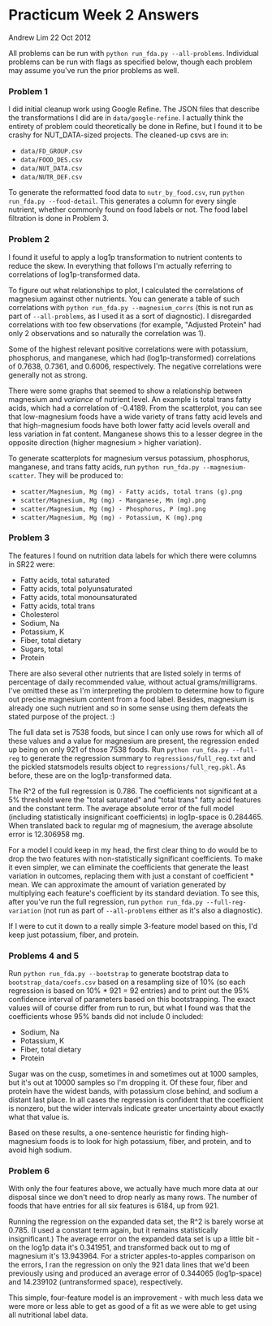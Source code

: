 
# Practicum Week 2 Answers

Andrew Lim
22 Oct 2012

All problems can be run with `python run_fda.py --all-problems`. Individual problems can be run with flags as specified below, though each problem may assume you've run the prior problems as well. 

### Problem 1

I did initial cleanup work using Google Refine. The JSON files that describe the transformations I did are in `data/google-refine`. I actually think the entirety of problem could theoretically be done in Refine, but I found it to be crashy for NUT_DATA-sized projects. The cleaned-up csvs are in: 

- `data/FD_GROUP.csv`
- `data/FOOD_DES.csv`
- `data/NUT_DATA.csv`
- `data/NUTR_DEF.csv`

To generate the reformatted food data to `nutr_by_food.csv`, run `python run_fda.py --food-detail`. This generates a column for every single nutrient, whether commonly found on food labels or not. The food label filtration is done in Problem 3. 

### Problem 2

I found it useful to apply a log1p transformation to nutrient contents to reduce the skew. In everything that follows I'm actually referring to correlations of log1p-transformed data. 

To figure out what relationships to plot, I calculated the correlations of magnesium against other nutrients. You can generate a table of such correlations with `python run_fda.py --magnesium_corrs` (this is not run as part of `--all-problems`, as I used it as a sort of diagnostic). I disregarded correlations with too few observations (for example, "Adjusted Protein" had only 2 observations and so naturally the correlation was 1). 

Some of the highest relevant positive correlations were with potassium, phosphorus, and manganese, which had (log1p-transformed) correlations of 0.7638, 0.7361, and 0.6006, respectively. The negative correlations were generally not as strong. 

There were some graphs that seemed to show a relationship between magnesium and _variance_ of nutrient level. An example is total trans fatty acids, which had a correlation of -0.4189. From the scatterplot, you can see that low-magnesium foods have a wide variety of trans fatty acid levels and that high-magnesium foods have both lower fatty acid levels overall and less variation in fat content. Manganese shows this to a lesser degree in the opposite direction (higher magnesium > higher variation). 

To generate scatterplots for magnesium versus potassium, phosphorus, manganese, and trans fatty acids, run `python run_fda.py --magnesium-scatter`. They will be produced to:  

- `scatter/Magnesium, Mg (mg) - Fatty acids, total trans (g).png`
- `scatter/Magnesium, Mg (mg) - Manganese, Mn (mg).png`
- `scatter/Magnesium, Mg (mg) - Phosphorus, P (mg).png`
- `scatter/Magnesium, Mg (mg) - Potassium, K (mg).png`

### Problem 3

The features I found on nutrition data labels for which there were columns in SR22 were: 

- Fatty acids, total saturated
- Fatty acids, total polyunsaturated
- Fatty acids, total monounsaturated
- Fatty acids, total trans
- Cholesterol
- Sodium, Na
- Potassium, K
- Fiber, total dietary
- Sugars, total
- Protein

There are also several other nutrients that are listed solely in terms of percentage of daily recommended value, without actual grams/milligrams. I've omitted these as I'm interpreting the problem to determine how to figure out precise magnesium content from a food label. Besides, magnesium is already one such nutrient and so in some sense using them defeats the stated purpose of the project. :)

The full data set is 7538 foods, but since I can only use rows for which all of these values and a value for magnesium are present, the regression ended up being on only 921 of those 7538 foods. Run `python run_fda.py --full-reg` to generate the regression summary to `regressions/full_reg.txt` and the pickled statsmodels results object to `regressions/full_reg.pkl`. As before, these are on the log1p-transformed data. 

The R^2 of the full regression is 0.786. The coefficients not significant at a 5% threshold were the "total saturated" and "total trans" fatty acid features and the constant term. The average absolute error of the full model (including statistically insignificant coefficients) in log1p-space is 0.284465. When translated back to regular mg of magnesium, the average absolute error is 12.306958 mg. 

For a model I could keep in my head, the first clear thing to do would be to drop the two features with non-statistically significant coefficients. To make it even simpler, we can eliminate the coefficients that generate the least variation in outcomes, replacing them with just a constant of coefficient * mean. We can approximate the amount of variation generated by multiplying each feature's coefficient by its standard deviation. To see this, after you've run the full regression, run `python run_fda.py --full-reg-variation` (not run as part of `--all-problems` either as it's also a diagnostic). 

If I were to cut it down to a really simple 3-feature model based on this, I'd keep just potassium, fiber, and protein. 

### Problems 4 and 5

Run `python run_fda.py --bootstrap` to generate bootstrap data to `bootstrap_data/coefs.csv` based on a resampling size of 10% (so each regression is based on 10% * 921 = 92 entries) and to print out the 95% confidence interval of parameters based on this bootstrapping. The exact values will of course differ from run to run, but what I found was that the coefficients whose 95% bands did not include 0 included:

- Sodium, Na
- Potassium, K
- Fiber, total dietary
- Protein

Sugar was on the cusp, sometimes in and sometimes out at 1000 samples, but it's out at 10000 samples so I'm dropping it. Of these four, fiber and protein have the widest bands, with potassium close behind, and sodium a distant last place. In all cases the regression is confident that the coefficient is nonzero, but the wider intervals indicate greater uncertainty about exactly what that value is. 

Based on these results, a one-sentence heuristic for finding high-magnesium foods is to look for high potassium, fiber, and protein, and to avoid high sodium. 

### Problem 6

With only the four features above, we actually have much more data at our disposal since we don't need to drop nearly as many rows. The number of foods that have entries for all six features is 6184, up from 921. 

Running the regression on the expanded data set, the R^2 is barely worse at 0.785. (I used a constant term again, but it remains statistically insignificant.) The average error on the expanded data set is up a little bit - on the log1p data it's 0.341951, and transformed back out to mg of magnesium it's 13.943964. For a stricter apples-to-apples comparison on the errors, I ran the regression on only the 921 data lines that we'd been previously using and produced an average error of 0.344065 (log1p-space) and 14.239102 (untransformed space), respectively. 

This simple, four-feature model is an improvement - with much less data we were more or less able to get as good of a fit as we were able to get using all nutritional label data. 